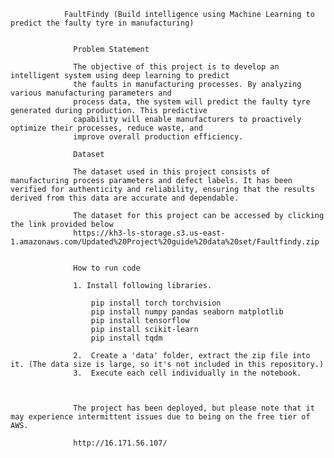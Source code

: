                 FaultFindy (Build intelligence using Machine Learning to predict the faulty tyre in manufacturing)


                  Problem Statement
                  
                  The objective of this project is to develop an intelligent system using deep learning to predict
                  the faults in manufacturing processes. By analyzing various manufacturing parameters and
                  process data, the system will predict the faulty tyre generated during production. This predictive
                  capability will enable manufacturers to proactively optimize their processes, reduce waste, and
                  improve overall production efficiency.

                  Dataset
                  
                  The dataset used in this project consists of manufacturing process parameters and defect labels. It has been verified for authenticity and reliability, ensuring that the results derived from this data are accurate and dependable.
                  
                  The dataset for this project can be accessed by clicking the link provided below
                  https://kh3-ls-storage.s3.us-east-1.amazonaws.com/Updated%20Project%20guide%20data%20set/Faultfindy.zip


                  How to run code

                  1. Install following libraries.

                      pip install torch torchvision
                      pip install numpy pandas seaborn matplotlib
                      pip install tensorflow
                      pip install scikit-learn
                      pip install tqdm

                  2.  Create a 'data' folder, extract the zip file into it. (The data size is large, so it's not included in this repository.)
                  3.  Execute each cell individually in the notebook.



                  The project has been deployed, but please note that it may experience intermittent issues due to being on the free tier of AWS.

                  http://16.171.56.107/


